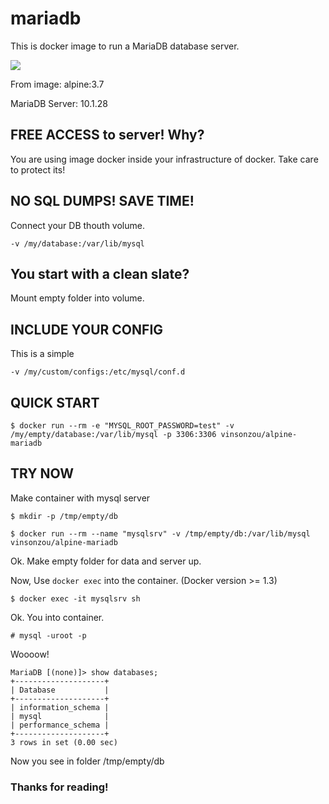 # mariadb

This is docker image to run a MariaDB database server.

[![](https://images.microbadger.com/badges/image/vinsonzou/alpine-mariadb.svg)](http://microbadger.com/images/vinsonzou/alpine-mariadb "Get your own image badge on microbadger.com")

From image: alpine:3.7

MariaDB Server: 10.1.28

## FREE ACCESS to server! Why?

You are using image docker inside your infrastructure of docker. Take care to protect its!

## NO SQL DUMPS! SAVE TIME!
Connect your DB thouth volume.

```
-v /my/database:/var/lib/mysql
```

## You start with a clean slate?
Mount empty folder into volume.

## INCLUDE YOUR CONFIG
This is a simple 

```
-v /my/custom/configs:/etc/mysql/conf.d
```

## QUICK START
```
$ docker run --rm -e "MYSQL_ROOT_PASSWORD=test" -v /my/empty/database:/var/lib/mysql -p 3306:3306 vinsonzou/alpine-mariadb
```

## TRY NOW
Make container with mysql server

```
$ mkdir -p /tmp/empty/db

$ docker run --rm --name "mysqlsrv" -v /tmp/empty/db:/var/lib/mysql vinsonzou/alpine-mariadb

```
Ok. Make empty folder for data and server up.

Now, Use `docker exec` into the container. (Docker version >= 1.3)

```
$ docker exec -it mysqlsrv sh
```

Ok. You into container.

```
# mysql -uroot -p
```
Woooow!

```
MariaDB [(none)]> show databases;
+--------------------+
| Database           |
+--------------------+
| information_schema |
| mysql              |
| performance_schema |
+--------------------+
3 rows in set (0.00 sec)
```

Now you see in folder /tmp/empty/db

### Thanks for reading!
